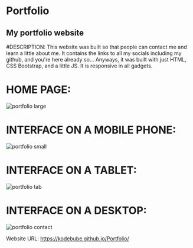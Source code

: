 # Portfolio
## My portfolio website

#DESCRIPTION:
This website was built so that people can contact me and learn a little about me. It contains the links to all my socials including my github, and you're here already so... Anyways, it was built with just HTML, CSS Bootstrap, and a little JS. It is responsive in all gadgets.
# HOME PAGE:
![portfolio large](https://github.com/Kodebube/Portfolio/assets/137894304/1702a737-36ba-42f1-9edf-bfaa35a07a35)
# INTERFACE ON A MOBILE PHONE:
![portfolio small](https://github.com/Kodebube/Portfolio/assets/137894304/2380b65f-cf0e-46c4-8065-f6fb663f2d32)
# INTERFACE ON A TABLET:
![portfolio tab](https://github.com/Kodebube/Portfolio/assets/137894304/2eb360e2-fa1f-4644-a533-7493150f4fac)
# INTERFACE ON A DESKTOP:
![portfolio contact](https://github.com/Kodebube/Portfolio/assets/137894304/5cc3f484-6bb3-40cf-837b-bd7a16ed9993)


Website URL: https://kodebube.github.io/Portfolio/
